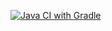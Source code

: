 [![Java CI with Gradle](https://github.com/lica007/Gradle_5.1/actions/workflows/gradle.yml/badge.svg)](https://github.com/lica007/Gradle_5.1/actions/workflows/gradle.yml)
